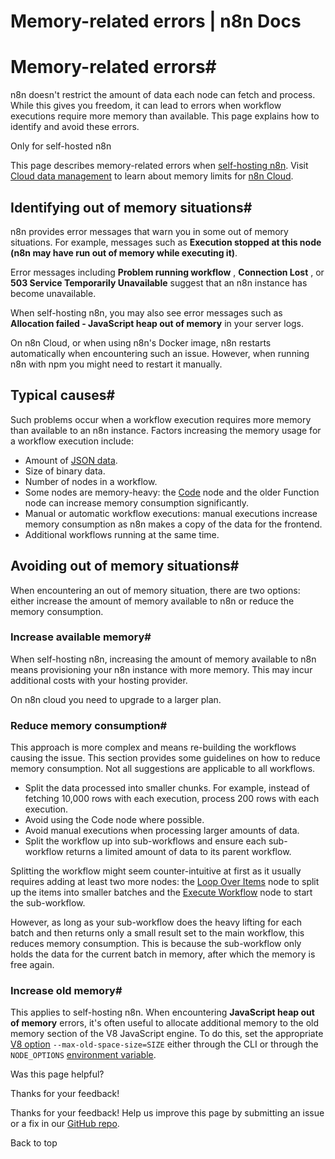 # Memory-related errors | n8n Docs

[ ](https://github.com/n8n-io/n8n-docs/edit/main/docs/hosting/scaling/memory-errors.md "Edit this page")

# Memory-related errors#

n8n doesn't restrict the amount of data each node can fetch and process. While this gives you freedom, it can lead to errors when workflow executions require more memory than available. This page explains how to identify and avoid these errors.

Only for self-hosted n8n

This page describes memory-related errors when [self-hosting n8n](../../). Visit [Cloud data management](../../../manage-cloud/cloud-data-management/) to learn about memory limits for [n8n Cloud](../../../manage-cloud/overview/).

## Identifying out of memory situations#

n8n provides error messages that warn you in some out of memory situations. For example, messages such as **Execution stopped at this node (n8n may have run out of memory while executing it)**.

Error messages including **Problem running workflow** , **Connection Lost** , or **503 Service Temporarily Unavailable** suggest that an n8n instance has become unavailable. 

When self-hosting n8n, you may also see error messages such as **Allocation failed - JavaScript heap out of memory** in your server logs. 

On n8n Cloud, or when using n8n's Docker image, n8n restarts automatically when encountering such an issue. However, when running n8n with npm you might need to restart it manually.

## Typical causes#

Such problems occur when a workflow execution requires more memory than available to an n8n instance. Factors increasing the memory usage for a workflow execution include:

  * Amount of [JSON data](../../../data/data-structure/).
  * Size of binary data.
  * Number of nodes in a workflow.
  * Some nodes are memory-heavy: the [Code](../../../integrations/builtin/core-nodes/n8n-nodes-base.code/) node and the older Function node can increase memory consumption significantly.
  * Manual or automatic workflow executions: manual executions increase memory consumption as n8n makes a copy of the data for the frontend.
  * Additional workflows running at the same time.

## Avoiding out of memory situations#

When encountering an out of memory situation, there are two options: either increase the amount of memory available to n8n or reduce the memory consumption.

### Increase available memory#

When self-hosting n8n, increasing the amount of memory available to n8n means provisioning your n8n instance with more memory. This may incur additional costs with your hosting provider.

On n8n cloud you need to upgrade to a larger plan.

### Reduce memory consumption#

This approach is more complex and means re-building the workflows causing the issue. This section provides some guidelines on how to reduce memory consumption. Not all suggestions are applicable to all workflows.

  * Split the data processed into smaller chunks. For example, instead of fetching 10,000 rows with each execution, process 200 rows with each execution.
  * Avoid using the Code node where possible.
  * Avoid manual executions when processing larger amounts of data.
  * Split the workflow up into sub-workflows and ensure each sub-workflow returns a limited amount of data to its parent workflow.

Splitting the workflow might seem counter-intuitive at first as it usually requires adding at least two more nodes: the [Loop Over Items](../../../integrations/builtin/core-nodes/n8n-nodes-base.splitinbatches/) node to split up the items into smaller batches and the [Execute Workflow](../../../integrations/builtin/core-nodes/n8n-nodes-base.executeworkflow/) node to start the sub-workflow.

However, as long as your sub-workflow does the heavy lifting for each batch and then returns only a small result set to the main workflow, this reduces memory consumption. This is because the sub-workflow only holds the data for the current batch in memory, after which the memory is free again.

### Increase old memory#

This applies to self-hosting n8n. When encountering **JavaScript heap out of memory** errors, it's often useful to allocate additional memory to the old memory section of the V8 JavaScript engine. To do this, set the appropriate [V8 option](https://nodejs.org/api/cli.html#--max-old-space-sizesize-in-megabytes) `--max-old-space-size=SIZE` either through the CLI or through the `NODE_OPTIONS` [environment variable](https://nodejs.org/api/cli.html#node_optionsoptions).

Was this page helpful? 

Thanks for your feedback! 

Thanks for your feedback! Help us improve this page by submitting an issue or a fix in our [GitHub repo](https://github.com/n8n-io/n8n-docs). 

Back to top
